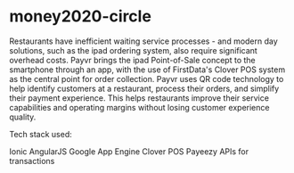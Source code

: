# money2020-circle

Restaurants have inefficient waiting service processes - and modern day solutions, such as the ipad ordering system, also require significant overhead costs. Payvr brings the ipad Point-of-Sale concept to the smartphone through an app, with the use of FirstData's Clover POS system as the central point for order collection. Payvr uses QR code technology to help identify customers at a restaurant, process their orders, and simplify their payment experience. This helps restaurants improve their service capabilities and operating margins without losing customer experience quality.

Tech stack used:

Ionic
AngularJS
Google App Engine
Clover POS
Payeezy APIs for transactions
